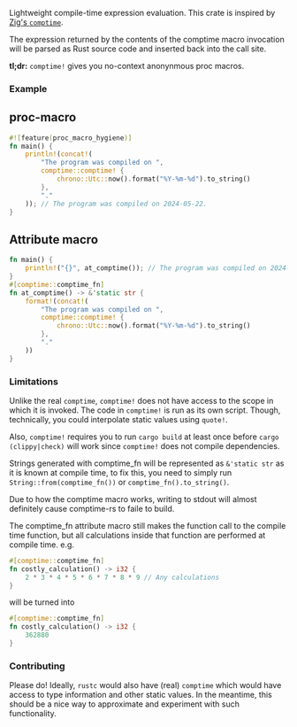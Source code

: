 Lightweight compile-time expression evaluation.
This crate is inspired by [Zig's `comptime`](https://ziglang.org/documentation/master/#comptime).

The expression returned by the contents of the comptime macro invocation will be parsed as
Rust source code and inserted back into the call site.

**tl;dr:** `comptime!` gives you no-context anonynmous proc macros.

### Example

## proc-macro

```rust
#![feature(proc_macro_hygiene)]
fn main() {
    println!(concat!(
        "The program was compiled on ",
        comptime::comptime! {
            chrono::Utc::now().format("%Y-%m-%d").to_string()
        },
        "."
    )); // The program was compiled on 2024-05-22.
}
```

## Attribute macro

```rust
fn main() {
    println!("{}", at_comptime()); // The program was compiled on 2024-05-22.
}
#[comptime::comptime_fn]
fn at_comptime() -> &'static str {
    format!(concat!(
        "The program was compiled on ",
        comptime::comptime! {
            chrono::Utc::now().format("%Y-%m-%d").to_string()
        },
        "."
    ))
}
```

### Limitations

Unlike the real `comptime`, `comptime!` does not have access to the scope in which it is invoked.
The code in `comptime!` is run as its own script.
Though, technically, you could interpolate static values using `quote!`.

Also, `comptime!` requires you to run `cargo build` at least once before `cargo (clippy|check)`
will work since `comptime!` does not compile dependencies.

Strings generated with comptime_fn will be represented as `&'static str` as it is known at compile time, to fix this, you need to simply run `String::from(comptime_fn())` or `comptime_fn().to_string()`.

Due to how the comptime macro works, writing to stdout will almost definitely cause comptime-rs to faile to build.

The comptime_fn attribute macro still makes the function call to the compile time function, but all calculations inside that function are performed at compile time. e.g.

```rust
#[comptime::comptime_fn]
fn costly_calculation() -> i32 {
    2 * 3 * 4 * 5 * 6 * 7 * 8 * 9 // Any calculations
}
```

will be turned into

```rust
#[comptime::comptime_fn]
fn costly_calculation() -> i32 {
    362880
}
```

### Contributing

Please do!
Ideally, `rustc` would also have (real) `comptime` which would have access to type information and other static values.
In the meantime, this should be a nice way to approximate and experiment with such functionality.

